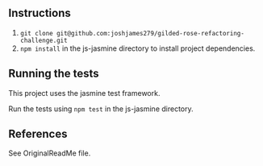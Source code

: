 ## Instructions
1. ``git clone git@github.com:joshjames279/gilded-rose-refactoring-challenge.git``
2. ``npm install`` in the js-jasmine directory to install project dependencies.

## Running the tests

This project uses the jasmine test framework.

Run the tests using ``npm test`` in the js-jasmine directory.

## References

See OriginalReadMe file.